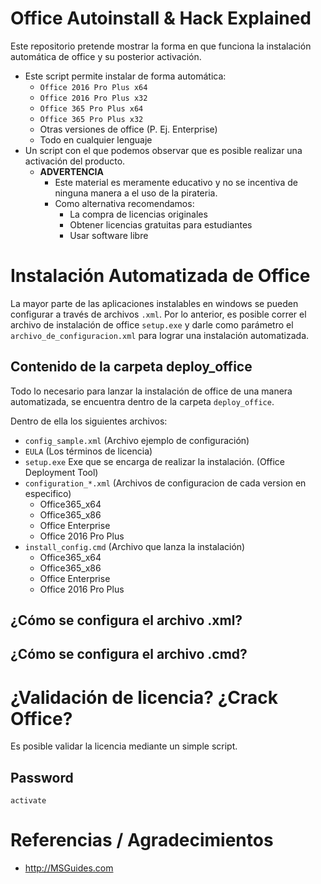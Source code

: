 # Office Autoinstall & Hack Explained

Este repositorio pretende mostrar la forma en que funciona la instalación automática de office y su posterior activación. 

+ Este script permite instalar de forma automática:
	+ `Office 2016 Pro Plus x64`
	+ `Office 2016 Pro Plus x32`
	+ `Office 365 Pro Plus x64`
	+ `Office 365 Pro Plus x32`
	+ Otras versiones de office (P. Ej. Enterprise)
	+ Todo en cualquier lenguaje
+ Un script con el que podemos observar que es posible realizar una activación del producto.
	+ **ADVERTENCIA**
		+ Este material es meramente educativo y no se incentiva de ninguna manera a el uso de la pirateria.
		+ Como alternativa recomendamos:
			+ La compra de licencias originales
			+ Obtener licencias gratuitas para estudiantes
			+ Usar software libre

# Instalación Automatizada de Office
La mayor parte de las aplicaciones instalables en windows se pueden configurar a través de archivos `.xml`. Por lo anterior, es posible correr el archivo de instalación de office `setup.exe` y darle como parámetro el `archivo_de_configuracion.xml` para lograr una instalación automatizada.

## Contenido de la carpeta deploy_office

Todo lo necesario para lanzar la instalación de office de una manera automatizada, se encuentra dentro de la carpeta `deploy_office`. 

Dentro de ella los siguientes archivos:
+ `config_sample.xml` (Archivo ejemplo de configuración)
+ `EULA`  (Los términos de licencia)
+ `setup.exe` Exe que se encarga de realizar la instalación. (Office Deployment Tool)
+ `configuration_*.xml` (Archivos de configuracion de cada version en especifico)
	+ Office365_x64
	+ Office365_x86
	+ Office Enterprise
	+ Office 2016 Pro Plus
+ `install_config.cmd` (Archivo que lanza la instalación)
	+ Office365_x64
	+ Office365_x86
	+ Office Enterprise
	+ Office 2016 Pro Plus

## ¿Cómo se configura el archivo .xml?

## ¿Cómo se configura el archivo .cmd?

# ¿Validación de licencia? ¿Crack Office?

Es posible validar la licencia mediante un simple script. 

## Password
`activate`

# Referencias / Agradecimientos
+ http://MSGuides.com